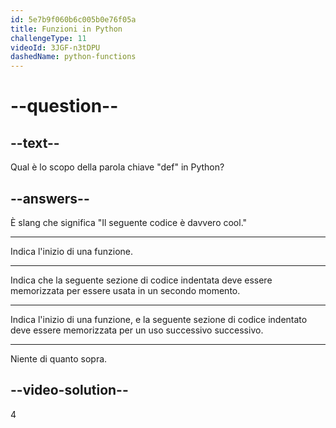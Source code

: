 ```yaml
---
id: 5e7b9f060b6c005b0e76f05a
title: Funzioni in Python
challengeType: 11
videoId: 3JGF-n3tDPU
dashedName: python-functions
---
```


# --question--

## --text--

Qual è lo scopo della parola chiave "def" in Python?

## --answers--

È slang che significa "Il seguente codice è davvero cool."

---

Indica l'inizio di una funzione.

---

Indica che la seguente sezione di codice indentata deve essere memorizzata per essere usata in un secondo momento.

---

Indica l'inizio di una funzione, e la seguente sezione di codice indentato deve essere memorizzata per un uso successivo successivo.

---

Niente di quanto sopra.

## --video-solution--

4

